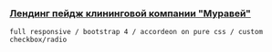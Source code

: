 ### [Лендинг пейдж клининговой компании  "Муравей"](https://cyberspacedk.github.io/Clearing-Company-Ant/)
```
full responsive / bootstrap 4 / accordeon on pure css / custom checkbox/radio

```

